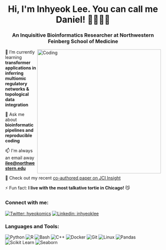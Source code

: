 <h1 align="center">Hi, I'm Inhyeok Lee. You can call me Daniel! 👨🏻‍💻👋</h1>
<h3 align="center">An Inquisitive Bioinformatics Researcher at Northwestern Feinberg School of Medicine</h3>
<img align="right" alt="Coding" width="400" src="https://static.wixstatic.com/media/3eee0b_cc71f7fc3ba144479ca73110b0989f95~mv2.gif">

🌱 I’m currently learning **transformer applications in inferring multiomic regulatory networks & topological data integration**

💬 Ask me about **bioinformatic pipelines and reproducible coding**

📫 I'm always an email away **ilee@northwestern.edu**

📝 Check out my recent [co-authored paper on JCI Insight](https://pubmed.ncbi.nlm.nih.gov/37471165/)

⚡ Fun fact: **I live with the most talkative tortie in Chicago!** 😼

### Connect with me:
[![Twitter: hyeokomics](https://img.shields.io/twitter/follow/hyeokomics?style=social)](https://twitter.com/hyeokomics)
[![Linkedin: inhyeoklee](https://img.shields.io/badge/-inhyeoklee-blue?style=flat-square&logo=Linkedin&logoColor=white&link=https://linkedin.com/in/inhyeoklee)](https://linkedin.com/in/inhyeoklee)

### Languages and Tools:
![Python](https://img.shields.io/badge/-Python-3776AB?style=flat-square&logo=python&logoColor=white)
![R](https://img.shields.io/badge/-R-276DC3?style=flat-square&logo=r&logoColor=white)
![Bash](https://img.shields.io/badge/-Bash-4EAA25?style=flat-square&logo=gnu-bash&logoColor=white)
![C++](https://img.shields.io/badge/-C++-00599C?style=flat-square&logo=cplusplus&logoColor=white)
![Docker](https://img.shields.io/badge/-Docker-2496ED?style=flat-square&logo=docker&logoColor=white)
![Git](https://img.shields.io/badge/-Git-F05032?style=flat-square&logo=git&logoColor=white)
![Linux](https://img.shields.io/badge/-Linux-FCC624?style=flat-square&logo=linux&logoColor=black)
![Pandas](https://img.shields.io/badge/-Pandas-150458?style=flat-square&logo=pandas&logoColor=white)
![Scikit Learn](https://img.shields.io/badge/-Scikit%20Learn-F7931E?style=flat-square&logo=scikit-learn&logoColor=white)
![Seaborn](https://img.shields.io/badge/-Seaborn-77d8d8?style=flat-square&logo=seaborn&logoColor=white)
